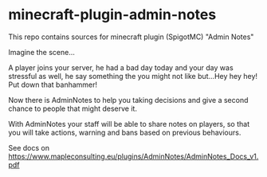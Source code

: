 # minecraft-plugin-admin-notes
This repo contains sources for minecraft plugin (SpigotMC) "Admin Notes"

Imagine the scene...

A player joins your server, he had a bad day today and your day was stressful as well, he say something the you might not like but…Hey hey hey! Put down that banhammer!

Now there is AdminNotes to help you taking decisions and give a second chance to people that might deserve it.

With AdminNotes your staff will be able to share notes on players, so that you will take actions, warning and bans based on previous behaviours.

See docs on https://www.mapleconsulting.eu/plugins/AdminNotes/AdminNotes_Docs_v1.pdf
